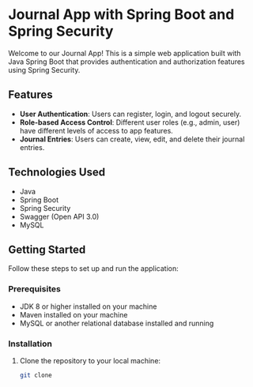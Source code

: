 # Journal App with Spring Boot and Spring Security

Welcome to our Journal App! This is a simple web application built with Java Spring Boot that provides authentication and authorization features using Spring Security.

## Features

- **User Authentication**: Users can register, login, and logout securely.
- **Role-based Access Control**: Different user roles (e.g., admin, user) have different levels of access to app features.
- **Journal Entries**: Users can create, view, edit, and delete their journal entries.

## Technologies Used

- Java
- Spring Boot
- Spring Security
- Swagger (Open API 3.0)
- MySQL 

## Getting Started

Follow these steps to set up and run the application:

### Prerequisites

- JDK 8 or higher installed on your machine
- Maven installed on your machine
- MySQL or another relational database installed and running

### Installation

1. Clone the repository to your local machine:

   ```bash
   git clone 
